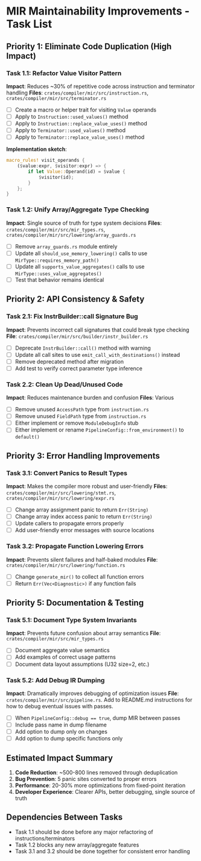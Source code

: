 # MIR Maintainability Improvements - Task List

## Priority 1: Eliminate Code Duplication (High Impact)

### Task 1.1: Refactor Value Visitor Pattern

**Impact**: Reduces ~30% of repetitive code across instruction and terminator
handling **Files**: `crates/compiler/mir/src/instruction.rs`,
`crates/compiler/mir/src/terminator.rs`

- [ ] Create a macro or helper trait for visiting `Value` operands
- [ ] Apply to `Instruction::used_values()` method
- [ ] Apply to `Instruction::replace_value_uses()` method
- [ ] Apply to `Terminator::used_values()` method
- [ ] Apply to `Terminator::replace_value_uses()` method

**Implementation sketch**:

```rust
macro_rules! visit_operands {
    ($value:expr, $visitor:expr) => {
        if let Value::Operand(id) = $value {
            $visitor(id);
        }
    };
}
```

### Task 1.2: Unify Array/Aggregate Type Checking

**Impact**: Single source of truth for type system decisions **Files**:
`crates/compiler/mir/src/mir_types.rs`,
`crates/compiler/mir/src/lowering/array_guards.rs`

- [ ] Remove `array_guards.rs` module entirely
- [ ] Update all `should_use_memory_lowering()` calls to use
      `MirType::requires_memory_path()`
- [ ] Update all `supports_value_aggregates()` calls to use
      `MirType::uses_value_aggregates()`
- [ ] Test that behavior remains identical

## Priority 2: API Consistency & Safety

### Task 2.1: Fix InstrBuilder::call Signature Bug

**Impact**: Prevents incorrect call signatures that could break type checking
**File**: `crates/compiler/mir/src/builder/instr_builder.rs`

- [ ] Deprecate `InstrBuilder::call()` method with warning
- [ ] Update all call sites to use `emit_call_with_destinations()` instead
- [ ] Remove deprecated method after migration
- [ ] Add test to verify correct parameter type inference

### Task 2.2: Clean Up Dead/Unused Code

**Impact**: Reduces maintenance burden and confusion **Files**: Various

- [ ] Remove unused `AccessPath` type from `instruction.rs`
- [ ] Remove unused `FieldPath` type from `instruction.rs`
- [ ] Either implement or remove `ModuleDebugInfo` stub
- [ ] Either implement or rename `PipelineConfig::from_environment()` to
      `default()`

## Priority 3: Error Handling Improvements

### Task 3.1: Convert Panics to Result Types

**Impact**: Makes the compiler more robust and user-friendly **Files**:
`crates/compiler/mir/src/lowering/stmt.rs`,
`crates/compiler/mir/src/lowering/expr.rs`

- [ ] Change array assignment panic to return `Err(String)`
- [ ] Change array index access panic to return `Err(String)`
- [ ] Update callers to propagate errors properly
- [ ] Add user-friendly error messages with source locations

### Task 3.2: Propagate Function Lowering Errors

**Impact**: Prevents silent failures and half-baked modules **File**:
`crates/compiler/mir/src/lowering/function.rs`

- [ ] Change `generate_mir()` to collect all function errors
- [ ] Return `Err(Vec<Diagnostic>)` if any function fails

## Priority 5: Documentation & Testing

### Task 5.1: Document Type System Invariants

**Impact**: Prevents future confusion about array semantics **File**:
`crates/compiler/mir/src/mir_types.rs`

- [ ] Document aggregate value semantics
- [ ] Add examples of correct usage patterns
- [ ] Document data layout assumptions (U32 size=2, etc.)

### Task 5.2: Add Debug IR Dumping

**Impact**: Dramatically improves debugging of optimization issues **File**:
`crates/compiler/mir/src/pipeline.rs`. Add to README.md instructions for how to
debug eventual issues with passes.

- [ ] When `PipelineConfig::debug == true`, dump MIR between passes
- [ ] Include pass name in dump filename
- [ ] Add option to dump only on changes
- [ ] Add option to dump specific functions only

## Estimated Impact Summary

1. **Code Reduction**: ~500-800 lines removed through deduplication
2. **Bug Prevention**: 5 panic sites converted to proper errors
3. **Performance**: 20-30% more optimizations from fixed-point iteration
4. **Developer Experience**: Clearer APIs, better debugging, single source of
   truth

## Dependencies Between Tasks

- Task 1.1 should be done before any major refactoring of
  instructions/terminators
- Task 1.2 blocks any new array/aggregate features
- Task 3.1 and 3.2 should be done together for consistent error handling
